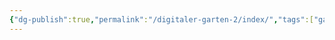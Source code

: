 ```yaml
---
{"dg-publish":true,"permalink":"/digitaler-garten-2/index/","tags":["gardenEntry"],"dgShowToc":true}
---
```


